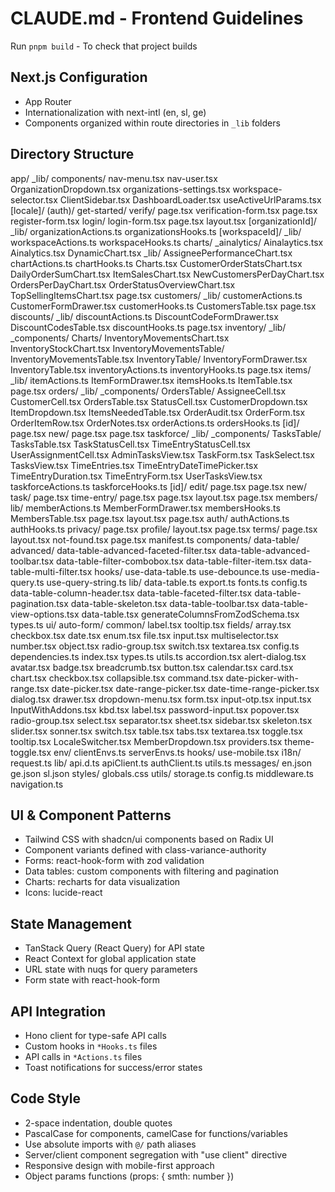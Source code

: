 # CLAUDE.md - Frontend Guidelines

Run `pnpm build` - To check that project builds

## Next.js Configuration

- App Router
- Internationalization with next-intl (en, sl, ge)
- Components organized within route directories in `_lib` folders

## Directory Structure

app/
\_lib/
components/
nav-menu.tsx
nav-user.tsx
OrganizationDropdown.tsx
organizations-settings.tsx
workspace-selector.tsx
ClientSidebar.tsx
DashboardLoader.tsx
useActiveUrlParams.tsx
[locale]/
(auth)/
get-started/
verify/
page.tsx
verification-form.tsx
page.tsx
register-form.tsx
login/
login-form.tsx
page.tsx
layout.tsx
[organizationId]/
\_lib/
organizationActions.ts
organizationsHooks.ts
[workspaceId]/
\_lib/
workspaceActions.ts
workspaceHooks.ts
charts/
\_ainalytics/
Ainalaytics.tsx
Ainalytics.tsx
DynamicChart.tsx
\_lib/
AssigneePerformanceChart.tsx
chartActions.ts
chartHooks.ts
Charts.tsx
CustomerOrderStatsChart.tsx
DailyOrderSumChart.tsx
ItemSalesChart.tsx
NewCustomersPerDayChart.tsx
OrdersPerDayChart.tsx
OrderStatusOverviewChart.tsx
TopSellingItemsChart.tsx
page.tsx
customers/
\_lib/
customerActions.ts
CustomerFormDrawer.tsx
customerHooks.ts
CustomersTable.tsx
page.tsx
discounts/
\_lib/
discountActions.ts
DiscountCodeFormDrawer.tsx
DiscountCodesTable.tsx
discountHooks.ts
page.tsx
inventory/
\_lib/
\_components/
Charts/
InventoryMovementsChart.tsx
InventoryStockChart.tsx
InventoryMovementsTable/
InventoryMovementsTable.tsx
InventoryTable/
InventoryFormDrawer.tsx
InventoryTable.tsx
inventoryActions.ts
inventoryHooks.ts
page.tsx
items/
\_lib/
itemActions.ts
ItemFormDrawer.tsx
itemsHooks.ts
ItemTable.tsx
page.tsx
orders/
\_lib/
\_components/
OrdersTable/
AssigneeCell.tsx
CustomerCell.tsx
OrdersTable.tsx
StatusCell.tsx
CustomerDropdown.tsx
ItemDropdown.tsx
ItemsNeededTable.tsx
OrderAudit.tsx
OrderForm.tsx
OrderItemRow.tsx
OrderNotes.tsx
orderActions.ts
ordersHooks.ts
[id]/
page.tsx
new/
page.tsx
page.tsx
taskforce/
\_lib/
\_components/
TasksTable/
TasksTable.tsx
TaskStatusCell.tsx
TimeEntryStatusCell.tsx
UserAssignmentCell.tsx
AdminTasksView.tsx
TaskForm.tsx
TaskSelect.tsx
TasksView.tsx
TimeEntries.tsx
TimeEntryDateTimePicker.tsx
TimeEntryDuration.tsx
TimeEntryForm.tsx
UserTasksView.tsx
taskforceActions.ts
taskforceHooks.ts
[id]/
edit/
page.tsx
page.tsx
new/
task/
page.tsx
time-entry/
page.tsx
page.tsx
layout.tsx
page.tsx
members/
lib/
memberActions.ts
MemberFormDrawer.tsx
membersHooks.ts
MembersTable.tsx
page.tsx
layout.tsx
page.tsx
auth/
authActions.ts
authHooks.ts
privacy/
page.tsx
profile/
layout.tsx
page.tsx
terms/
page.tsx
layout.tsx
not-found.tsx
page.tsx
manifest.ts
components/
data-table/
advanced/
data-table-advanced-faceted-filter.tsx
data-table-advanced-toolbar.tsx
data-table-filter-combobox.tsx
data-table-filter-item.tsx
data-table-multi-filter.tsx
hooks/
use-data-table.ts
use-debounce.ts
use-media-query.ts
use-query-string.ts
lib/
data-table.ts
export.ts
fonts.ts
config.ts
data-table-column-header.tsx
data-table-faceted-filter.tsx
data-table-pagination.tsx
data-table-skeleton.tsx
data-table-toolbar.tsx
data-table-view-options.tsx
data-table.tsx
generateColumnsFromZodSchema.tsx
types.ts
ui/
auto-form/
common/
label.tsx
tooltip.tsx
fields/
array.tsx
checkbox.tsx
date.tsx
enum.tsx
file.tsx
input.tsx
multiselector.tsx
number.tsx
object.tsx
radio-group.tsx
switch.tsx
textarea.tsx
config.ts
dependencies.ts
index.tsx
types.ts
utils.ts
accordion.tsx
alert-dialog.tsx
avatar.tsx
badge.tsx
breadcrumb.tsx
button.tsx
calendar.tsx
card.tsx
chart.tsx
checkbox.tsx
collapsible.tsx
command.tsx
date-picker-with-range.tsx
date-picker.tsx
date-range-picker.tsx
date-time-range-picker.tsx
dialog.tsx
drawer.tsx
dropdown-menu.tsx
form.tsx
input-otp.tsx
input.tsx
InputWithAddons.tsx
kbd.tsx
label.tsx
password-input.tsx
popover.tsx
radio-group.tsx
select.tsx
separator.tsx
sheet.tsx
sidebar.tsx
skeleton.tsx
slider.tsx
sonner.tsx
switch.tsx
table.tsx
tabs.tsx
textarea.tsx
toggle.tsx
tooltip.tsx
LocaleSwitcher.tsx
MemberDropdown.tsx
providers.tsx
theme-toggle.tsx
env/
clientEnvs.ts
serverEnvs.ts
hooks/
use-mobile.tsx
i18n/
request.ts
lib/
api.d.ts
apiClient.ts
authClient.ts
utils.ts
messages/
en.json
ge.json
sl.json
styles/
globals.css
utils/
storage.ts
config.ts
middleware.ts
navigation.ts

## UI & Component Patterns

- Tailwind CSS with shadcn/ui components based on Radix UI
- Component variants defined with class-variance-authority
- Forms: react-hook-form with zod validation
- Data tables: custom components with filtering and pagination
- Charts: recharts for data visualization
- Icons: lucide-react

## State Management

- TanStack Query (React Query) for API state
- React Context for global application state
- URL state with nuqs for query parameters
- Form state with react-hook-form

## API Integration

- Hono client for type-safe API calls
- Custom hooks in `*Hooks.ts` files
- API calls in `*Actions.ts` files
- Toast notifications for success/error states

## Code Style

- 2-space indentation, double quotes
- PascalCase for components, camelCase for functions/variables
- Use absolute imports with `@/` path aliases
- Server/client component segregation with "use client" directive
- Responsive design with mobile-first approach
- Object params functions (props: { smth: number })
